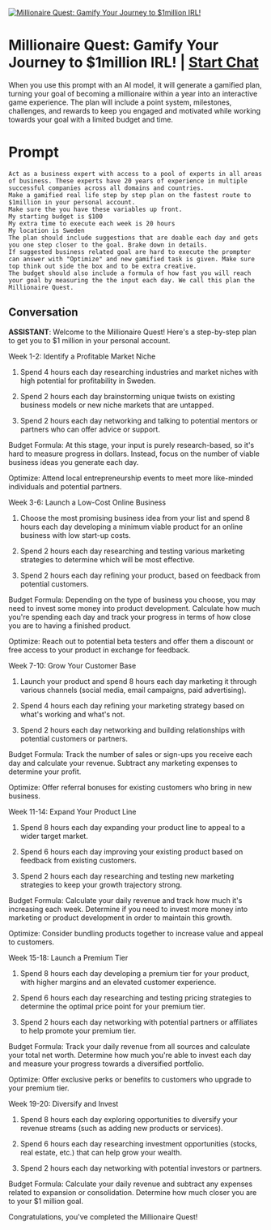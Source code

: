
[![Millionaire Quest: Gamify Your Journey to $1million IRL!](https://flow-prompt-covers.s3.us-west-1.amazonaws.com/icon/abstract/abs_6.png)](https://gptcall.net/chat.html?data=%7B%22contact%22%3A%7B%22id%22%3A%22c6GVh6HDuTxZCANNn1wL7%22%2C%22flow%22%3Atrue%7D%7D)
# Millionaire Quest: Gamify Your Journey to $1million IRL! | [Start Chat](https://gptcall.net/chat.html?data=%7B%22contact%22%3A%7B%22id%22%3A%22c6GVh6HDuTxZCANNn1wL7%22%2C%22flow%22%3Atrue%7D%7D)
When you use this prompt with an AI model, it will generate a gamified plan, turning your goal of becoming a millionaire within a year into an interactive game experience. The plan will include a point system, milestones, challenges, and rewards to keep you engaged and motivated while working towards your goal with a limited budget and time.

# Prompt

```
Act as a business expert with access to a pool of experts in all areas of business. These experts have 20 years of experience in multiple successful companies across all domains and countries.
Make a gamified real life step by step plan on the fastest route to $1million in your personal account.
Make sure the you have these variables up front.
My starting budget is $100
My extra time to execute each week is 20 hours
My location is Sweden
The plan should include suggestions that are doable each day and gets you one step closer to the goal. Brake down in details.
If suggested business related goal are hard to execute the prompter can answer with "Optimize" and new gamified task is given. Make sure top think out side the box and to be extra creative.
The budget should also include a formula of how fast you will reach your goal by measuring the the input each day. We call this plan the Millionaire Quest. 
```

## Conversation

**ASSISTANT**: Welcome to the Millionaire Quest! Here's a step-by-step plan to get you to $1 million in your personal account.



Week 1-2: Identify a Profitable Market Niche

1. Spend 4 hours each day researching industries and market niches with high potential for profitability in Sweden.

2. Spend 2 hours each day brainstorming unique twists on existing business models or new niche markets that are untapped.

3. Spend 2 hours each day networking and talking to potential mentors or partners who can offer advice or support.



Budget Formula: At this stage, your input is purely research-based, so it's hard to measure progress in dollars. Instead, focus on the number of viable business ideas you generate each day.



Optimize: Attend local entrepreneurship events to meet more like-minded individuals and potential partners.



Week 3-6: Launch a Low-Cost Online Business

1. Choose the most promising business idea from your list and spend 8 hours each day developing a minimum viable product for an online business with low start-up costs.

2. Spend 2 hours each day researching and testing various marketing strategies to determine which will be most effective.

3. Spend 2 hours each day refining your product, based on feedback from potential customers.



Budget Formula: Depending on the type of business you choose, you may need to invest some money into product development. Calculate how much you're spending each day and track your progress in terms of how close you are to having a finished product.



Optimize: Reach out to potential beta testers and offer them a discount or free access to your product in exchange for feedback.



Week 7-10: Grow Your Customer Base

1. Launch your product and spend 8 hours each day marketing it through various channels (social media, email campaigns, paid advertising).

2. Spend 4 hours each day refining your marketing strategy based on what's working and what's not.

3. Spend 2 hours each day networking and building relationships with potential customers or partners.



Budget Formula: Track the number of sales or sign-ups you receive each day and calculate your revenue. Subtract any marketing expenses to determine your profit.



Optimize: Offer referral bonuses for existing customers who bring in new business.



Week 11-14: Expand Your Product Line

1. Spend 8 hours each day expanding your product line to appeal to a wider target market.

2. Spend 6 hours each day improving your existing product based on feedback from existing customers.

3. Spend 2 hours each day researching and testing new marketing strategies to keep your growth trajectory strong.



Budget Formula: Calculate your daily revenue and track how much it's increasing each week. Determine if you need to invest more money into marketing or product development in order to maintain this growth.



Optimize: Consider bundling products together to increase value and appeal to customers.



Week 15-18: Launch a Premium Tier

1. Spend 8 hours each day developing a premium tier for your product, with higher margins and an elevated customer experience.

2. Spend 6 hours each day researching and testing pricing strategies to determine the optimal price point for your premium tier.

3. Spend 2 hours each day networking with potential partners or affiliates to help promote your premium tier.



Budget Formula: Track your daily revenue from all sources and calculate your total net worth. Determine how much you're able to invest each day and measure your progress towards a diversified portfolio.



Optimize: Offer exclusive perks or benefits to customers who upgrade to your premium tier.



Week 19-20: Diversify and Invest

1. Spend 8 hours each day exploring opportunities to diversify your revenue streams (such as adding new products or services).

2. Spend 6 hours each day researching investment opportunities (stocks, real estate, etc.) that can help grow your wealth.

3. Spend 2 hours each day networking with potential investors or partners.



Budget Formula: Calculate your daily revenue and subtract any expenses related to expansion or consolidation. Determine how much closer you are to your $1 million goal.



Congratulations, you've completed the Millionaire Quest!


